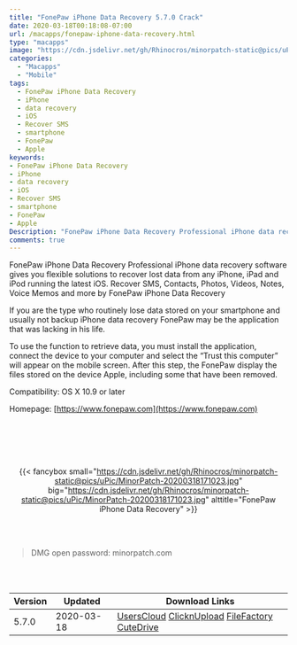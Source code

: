 ```yaml
---
title: "FonePaw iPhone Data Recovery 5.7.0 Crack"
date: 2020-03-18T00:18:08-07:00
url: /macapps/fonepaw-iphone-data-recovery.html
type: "macapps"
image: "https://cdn.jsdelivr.net/gh/Rhinocros/minorpatch-static@pics/uPic/kjm5Ay.png"
categories:
  - "Macapps"
  - "Mobile"
tags:
  - FonePaw iPhone Data Recovery
  - iPhone
  - data recovery
  - iOS
  - Recover SMS
  - smartphone
  - FonePaw
  - Apple
keywords:
- FonePaw iPhone Data Recovery
- iPhone
- data recovery
- iOS
- Recover SMS
- smartphone
- FonePaw
- Apple
Description: "FonePaw iPhone Data Recovery Professional iPhone data recovery software gives you flexible solutions to recover lost data from any iPhone, iPad and iPod running the latest iOS"
comments: true
---
```


FonePaw iPhone Data Recovery Professional iPhone data recovery software gives you flexible solutions to recover lost data from any iPhone, iPad and iPod running the latest iOS. Recover SMS, Contacts, Photos, Videos, Notes, Voice Memos and more by FonePaw iPhone Data Recovery



If you are the type who routinely lose data stored on your smartphone and usually not backup iPhone data recovery FonePaw may be the application that was lacking in his life.

To use the function to retrieve data, you must install the application, connect the device to your computer and select the “Trust this computer” will appear on the mobile screen. After this step, the FonePaw display the files stored on the device Apple, including some that have been removed.

Compatibility: OS X 10.9 or later

Homepage: [https://www.fonepaw.com](https://www.fonepaw.com)

<br/>
<br/>
<script async src="https://pagead2.googlesyndication.com/pagead/js/adsbygoogle.js"></script>
<ins class="adsbygoogle"
     style="display:block; text-align:center;"
     data-ad-layout="in-article"
     data-ad-format="fluid"
     data-ad-client="ca-pub-8746275014476192"
     data-ad-slot="5144997159"></ins>
<script>
     (adsbygoogle = window.adsbygoogle || []).push({});
</script>
<br/>
<br/>


<center>

{{< fancybox small="https://cdn.jsdelivr.net/gh/Rhinocros/minorpatch-static@pics/uPic/MinorPatch-20200318171023.jpg" big="https://cdn.jsdelivr.net/gh/Rhinocros/minorpatch-static@pics/uPic/MinorPatch-20200318171023.jpg" alttitle="FonePaw iPhone Data Recovery" >}}

</center>

<br/>
<br/>


> DMG open password: minorpatch.com

<br/>

<br/>
<div id="history_version" class="history_version">

| Version | Updated | Download Links |
| ---- | ---- | ---- |
| 5.7.0 | 2020-03-18 | [UsersCloud](https://ouo.io/CJ6BiU)   [ClicknUpload](https://ouo.io/I3A1sR)   [FileFactory](https://ouo.io/7N63ov)   [CuteDrive](https://ouo.io/h59Ag3) |

</div>
